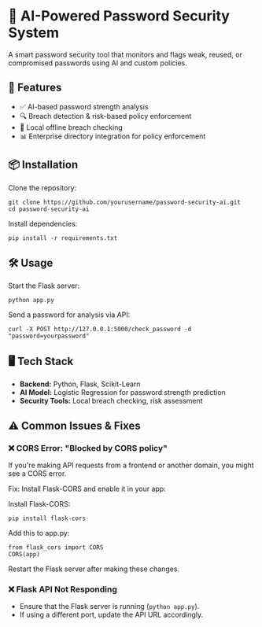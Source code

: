 # 🔐 AI-Powered Password Security System

A smart password security tool that monitors and flags weak, reused, or compromised passwords using AI and custom policies.

## 🚀 Features
- ✅ AI-based password strength analysis  
- 🔍 Breach detection & risk-based policy enforcement  
- 🔄 Local offline breach checking  
- 📊 Enterprise directory integration for policy enforcement  

## 📦 Installation

Clone the repository:
```
git clone https://github.com/yourusername/password-security-ai.git
cd password-security-ai
```

Install dependencies:
```
pip install -r requirements.txt
```

## 🛠 Usage

Start the Flask server:
```
python app.py
```

Send a password for analysis via API:
```
curl -X POST http://127.0.0.1:5000/check_password -d "password=yourpassword"
```

## 🖥 Tech Stack
- **Backend:** Python, Flask, Scikit-Learn  
- **AI Model:** Logistic Regression for password strength prediction  
- **Security Tools:** Local breach checking, risk assessment  

## ⚠️ Common Issues & Fixes
### ❌ CORS Error: "Blocked by CORS policy"
If you're making API requests from a frontend or another domain, you might see a CORS error.

Fix: Install Flask-CORS and enable it in your app:

Install Flask-CORS:

```
pip install flask-cors
```

Add this to app.py:

```
from flask_cors import CORS
CORS(app)
```
Restart the Flask server after making these changes.

### ❌ Flask API Not Responding
- Ensure that the Flask server is running (`python app.py`).
- If using a different port, update the API URL accordingly.
